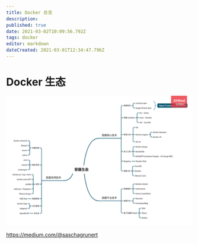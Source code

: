 ```yaml
---
title: Docker 总览
description: 
published: true
date: 2021-03-02T10:09:56.792Z
tags: docker
editor: markdown
dateCreated: 2021-03-01T12:34:47.796Z
---
```


# Docker 生态

![容器生态.png](/assets/docker/容器生态.png)

https://medium.com/@saschagrunert